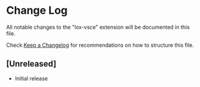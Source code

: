 # Change Log

All notable changes to the "lox-vsce" extension will be documented in this file.

Check [Keep a Changelog](http://keepachangelog.com/) for recommendations on how to structure this file.

## [Unreleased]

- Initial release
